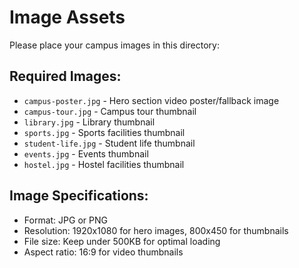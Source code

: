 # Image Assets

Please place your campus images in this directory:

## Required Images:
- `campus-poster.jpg` - Hero section video poster/fallback image
- `campus-tour.jpg` - Campus tour thumbnail
- `library.jpg` - Library thumbnail
- `sports.jpg` - Sports facilities thumbnail
- `student-life.jpg` - Student life thumbnail
- `events.jpg` - Events thumbnail
- `hostel.jpg` - Hostel facilities thumbnail

## Image Specifications:
- Format: JPG or PNG
- Resolution: 1920x1080 for hero images, 800x450 for thumbnails
- File size: Keep under 500KB for optimal loading
- Aspect ratio: 16:9 for video thumbnails
